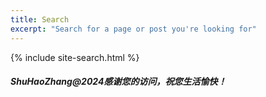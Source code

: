 ```yaml
---
title: Search
excerpt: "Search for a page or post you're looking for"
---
```


{% include site-search.html %}

##### ShuHaoZhang@2024感谢您的访问，祝您生活愉快！